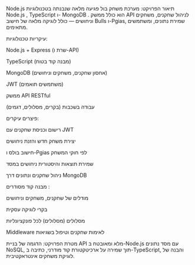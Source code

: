 Node.js
תיאור הפרויקט:
מערכת משחק בול פגיעה מלאה שנבנתה בטכנולוגיות Node.js , TypeScript ו- MongoDB . הוא כולל ממשק API לניהול שחקנים, משחקים וניחושים — כולל לוגיקה מלאה של חישוב Bulls ו-Pgias, שמירת נתונים, ומשתמשים מתאימים.

עיקריות טכנולוגיות:

Node.js + Express (שרת ו-API)

TypeScript (מבנה קוד בטוח)

MongoDB (אחסון שחקנים, משחקים וניחושים)

JWT (משתמשים תואמים)

ממשק API RESTful

עבודה בשכבות (בקרים, מסלולים, דגמים)

פיצרים עיקרים:

רישום וכניסת שחקנים עם JWT

יצירת משחק חדש והזנת ניחושים

חישוב בולס ו-Pgias לפי חוקי המשחק

שמירת תוצאות והיסטורית ניחושים במסד

ניהול שחקנים ונתונים דרך MongoDB

מבנה קוד מסודרים :

מודלים של שחקנים, משחקים וניחושים

בקרי לוגיקה עסקית

מסלולים (מסלולים) לכל פונקציונליות

Middleware לאימות שחקנים וטיפול בשגיאות

מטרת הפרויקט:
הדגמה של בניית API מלא ומאובטח ב-Node.js עם מסד נתונים NoSQL, תוך שמירה על ארכיטקטורת קוד מודרני, כתיבה ב-TypeScript, והבנה של לוגיקת משחקים אינטראקטיבית.

